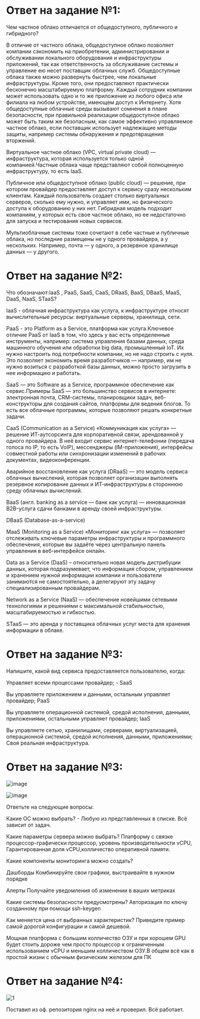 # Ответ на задание №1:

Чем частное облако отличается от общедоступного, публичного и гибридного?

В отличие от частного облака, общедоступное облако позволяет компании сэкономить на приобретении, администрировании и обслуживании локального оборудования и инфраструктуры приложений, так как ответственность за обслуживание системы и управление ею несет  поставщик облачных служб.  Общедоступные облака также можно развернуть быстрее, чем локальные инфраструктуры. Кроме того, они предоставляют практически бесконечно масштабируемую платформу. Каждый сотрудник компании может использовать одно и то же приложение из любого офиса или филиала на любом устройстве, имеющем доступ к Интернету. Хотя общедоступные облачные среды вызывают сомнения в плане безопасности, при правильной реализации общедоступное облако может быть таким же безопасным, как самое эффективно управляемое частное облако, если поставщик использует надлежащие методы защиты, например системы обнаружения и предотвращения вторжений.

Виртуальное частное облако (VPC, virtual private cloud) — инфраструктура, которая используется только одной компанией.Частные облака чаще представляют собой полноценную инфраструктуру, то есть IaaS.

Публичное или общедоступное облако (public cloud) — решение, при котором провайдер предоставляет доступ к сервису сразу нескольким клиентам. Каждый пользователь создает столько виртуальных серверов, сколько ему нужно, и управляет ими, но физического доступа к оборудованию у них нет.
Гибридная модель подходит компаниям, у которых есть свое частное облако, но ее недостаточно для запуска и тестирования новых сервисов.

Мультиоблачные системы тоже сочетают в себе частные и публичные облака, но последние размещены не у одного провайдера, а у нескольких. Например, почта — у одного, а резервное хранилище данных — у другого.

# Ответ на задание №2:
Что обозначают:IaaS , PaaS, SaaS, CaaS, DRaaS, BaaS, DBaaS, MaaS, DaaS, NaaS, STaaS?

IaaS - облачная инфраструктура как услуга, к инфраструктуре относят вычислительные ресурсы: виртуальные серверы, хранилища, сети.

PaaS - это Platform as a Service, платформа как услуга.Ключевое отличие PaaS от IaaS в том, что здесь у вас есть определенные инструменты, например: система управления базами данных, среда машинного обучения или обработки big data, промышленный IoT. Их нужно настроить под потребности компании, но не надо строить с нуля. Это позволяет экономить время разработчиков — например, им не нужно возиться с разработкой базы данных, можно просто загрузить в нее информацию и работать.


SaaS — это Software as a Service, программное обеспечение как сервис.Примеры SaaS — это большинство сервисов в интернете: электронная почта, CRM-системы, планировщики задач, веб-конструкторы для создания сайтов, платформы для ведения блогов. То есть все облачные программы, которые позволяют решать конкретные задачи.

CaaS (Communication as a Service)
«Коммуникация как услуга» — решение ИТ-аутсорсинга для корпоративной связи, арендованной у одного провайдера. В неё входит сервис интернет-телефонии (передача голоса по IP, то есть VoIP), мессенджеры (IM-приложения), интерфейсы совместной работы или синхронизации изменений в рабочих документах, видеоконференции.


Аварийное восстановление как услуга (DRaaS) — это модель сервиса облачных вычислений, которая позволяет организации выполнять резервное копирование данных и ИТ-инфраструктуры в стороннюю среду облачных вычислений.


BaaS (англ. banking as a service — банк как услуга) — инновационная B2B-услуга сдачи банками в аренду своей инфраструктуры.

DBaaS (Database-as-a-service)

MaaS (Monitoring as a Service)
«Мониторинг как услуга» — позволяет отслеживать ключевые параметры инфраструктуры и программного обеспечения, которые вы задаёте через центральную панель управления в веб-интерфейсе онлайн. 

Data as a Service (DaaS) – относительно новая модель дистрибуции данных, которая подразумевает, что информация сбором, управлением и хранением нужной информации компании и пользователи занимаются не самостоятельно, а делегируют эту задачу специализированным провайдерам.

Network as a Service (NaaS) — обеспечение новейшими сетевыми технологиями и решениями с максимальной стабильностью, масштабируемостью и гибкостью.

STaaS — это аренда у поставщика облачных услуг места для хранения информации в облаке.

# Ответ на задание №3:

Напишите, какой вид сервиса предоставляется пользователю, когда:

Управляет всеми процессами провайдер; - SaaS

Вы управляете приложением и данными, остальным управляет провайдер; PaaS

Вы управляете операционной системой, средой исполнения, данными, приложениями, остальными управляет провайдер; IaaS

Вы управляете сетью, хранилищами, серверами, виртуализацией, операционной системой, средой исполнения, данными, приложениями; Своя реальная инфраструктура.

# Ответ на задание №3:

![image](https://user-images.githubusercontent.com/107581500/202901378-d616c32f-f58b-4323-ba83-6c834ebc0c8b.png)

![image](https://user-images.githubusercontent.com/107581500/202901440-b8e908e8-a4f8-4d5a-85e5-8406848c4931.png)

Ответьте на следующие вопросы:

Какие ОС можно выбрать? - Любую из представленных в списке. Всё зависит от задач.

Какие параметры сервера можно выбрать? Платформу с связке процессор-графически процессор, уровень производительности vCPU, Гарантированная доля vCPU,колличество оперативной памяти.

Какие компоненты мониторинга можно создать?

Дашборды
Комбинируйте свои графики, выстраивайте в нужном порядке

Алерты
Получайте уведомления об изменении в ваших метриках

Какие системы безопасности предусмотрены? Авторизация по ключу созданному при помощи ssh-keygen

Как меняется цена от выбранных характеристик? 
Приведите пример самой дорогой конфигурации и самой дешевой.

Мощная платформа с большим колличество ОЗУ и при хорошем GPU будет стоить дороже  чем  просто процессор к ограниченным использованием vCPU и меньшим колличеством ОЗУ.В общем всё как в простой жизни с обычным физическим железом для ПК


 # Ответ на задание №4:
 
 ![1](https://user-images.githubusercontent.com/107581500/202907042-7d103ec6-f2cf-4343-8e7e-de1c455ec92c.JPG)
 
 Поставил из оф. репозитория nginx на неё и проверил. Всё работает.

 
